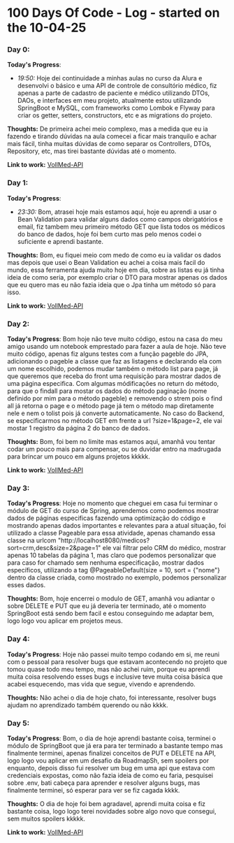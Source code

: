 # 100 Days Of Code - Log - started on the 10-04-25

### Day 0:


**Today's Progress**: 

* *19:50:* Hoje dei continuidade a minhas aulas no curso da Alura e desenvolvi o básico e uma API de controle de consultório médico, fiz apenas a parte de cadastro de paciente e médico
utilizando DTOs, DAOs, e interfaces em meu projeto, atualmente estou utilizando SpringBoot e MySQL, com frameworks como Lombok e Flyway para criar os getter, setters, constructors, etc e as
migrations do projeto.

**Thoughts:** De primeira achei meio complexo, mas a medida que eu ia fazendo e tirando dúvidas na aula comecei a ficar mais tranquilo e achar mais fácil, tinha muitas dúvidas de como separar os Controllers,
DTOs, Repository, etc, mas tirei bastante dúvidas até o momento.

**Link to work:** [VollMed-API](https://github.com/PJJunio/vollmed-api)

### Day 1:

**Today's Progress**: 

* *23:30:* Bom, atrasei hoje mais estamos aqui, hoje eu aprendi a usar o Bean Validation para validar alguns dados como campos obrigatórios e email, fiz tambem meu primeiro método GET que lista todos os médicos
do banco de dados, hoje foi bem curto mas pelo menos codei o suficiente e aprendi bastante.

**Thoughts:** Bom, eu fiquei meio com medo de como eu ia validar os dados mas depois que usei o Bean Validation eu achei a coisa mais facil do mundo, essa ferramenta ajuda muito hoje em dia, sobre as listas eu
já tinha ideia de como seria, por exemplo criar o DTO para mostrar apenas os dados que eu quero mas eu não fazia ideia que o Jpa tinha um método só para isso.

**Link to work:** [VollMed-API](https://github.com/PJJunio/vollmed-api)

### Day 2:

**Today's Progress**: Bom hoje não teve muito código, estou na casa do meu amigo usando um notebook emprestado para fazer a aula de hoje. Não teve muito código, apenas fiz alguns testes com a função pageble do JPA, adicionando o pageble a classe que faz as listagens e declarando ela com um nome escolhido, podemos mudar também o método list para page, já que queremos que receba do front uma requisição para mostrar dados de uma página especifica. Com algumas módificações no return do método, para que o findall para mostar os dados do método paginação (nome definido por mim para o método pageble) e removendo o strem pois o find all já retorna o page e o método page já tem o método map diretamente nele e nem o tolist pois já converte automaticamente.
No caso do Backend, se especificarmos no método GET em frente a url ?size=1&page=2, ele vai mostar 1 registro da página 2 do banco de dados. 

**Thoughts:** Bom, foi bem no limite mas estamos aqui, amanhã vou tentar codar um pouco mais para compensar, ou se duvidar entro na madrugada para brincar um pouco em alguns projetos kkkkk.

**Link to work:** [VollMed-API](https://github.com/PJJunio/vollmed-api)

### Day 3:

**Today's Progress**: Hoje no momento que cheguei em casa fui terminar o módulo de GET do curso de Spring, aprendemos como podemos mostrar dados de páginas especificas fazendo uma optimização do código e mostrando
apenas dados importantes e relevantes para a atual situação, foi utilizado a classe Pageable para essa atividade, apenas chamando essa classe na urlcom "http://localhost8080/medicos?sort=crm,desc&size=2&page=1"
ele vai filtrar pelo CRM do médico, mostrar apenas 10 tabelas da página 1, mas claro que podemos personalizar que para caso for chamado sem nenhuma especificação, mostrar dados específicos, utilizando a tag
@PageableDefault(size = 10, sort = {"nome"} dentro da classe criada, como mostrado no exemplo, podemos personalizar esses dados.

**Thoughts:** Bom, hoje encerrei o modulo de GET, amanhã vou adiantar o sobre DELETE e PUT que eu já deveria ter terminado, até o momento SpringBoot está sendo bem facil e estou conseguindo me adaptar bem,
logo logo vou aplicar em projetos meus.


### Day 4:

**Today's Progress**: Hoje não passei muito tempo codando em si, me reuni com o pessoal para resolver bugs que estavam acontecendo no projeto que tomou quase todo meu tempo, mas não achei ruim, porque eu  aprendi
muita coisa resolvendo esses bugs e inclusive teve muita coisa básica que acabei esquecendo, mas vida que segue, vivendo e aprendendo.

**Thoughts:** Não achei o dia de hoje chato, foi interessante, resolver bugs ajudam no aprendizado também querendo ou não kkkk.

### Day 5:

**Today's Progress**: Bom, o dia de hoje aprendi bastante coisa, terminei o módulo de SpringBoot que já era para ter terminado a bastante tempo mas finalmente terminei, apenas finalizei conceitos de PUT e DELETE na API,
logo logo vou aplicar em um desafio da RoadmapSh, sem spoilers por enquanto, depois disso fui resolver um bug em uma api que estava com credenciais expostas, como não fazia ideia de como eu faria, pesquisei sobre .env,
bati cabeça para aprender e resolver alguns bugs, mas finalmente terminei, só esperar para ver se fiz cagada kkkk.

**Thoughts:** O dia de hoje foi bem agradavel, aprendi muita coisa e fiz bastante coisa, logo logo terei novidades sobre algo novo que consegui, sem muitos spoilers kkkkk.

**Link to work:** [VollMed-API](https://github.com/PJJunio/vollmed-api)

